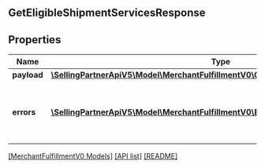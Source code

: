 ## GetEligibleShipmentServicesResponse

## Properties

Name | Type | Description | Notes
------------ | ------------- | ------------- | -------------
**payload** | [**\SellingPartnerApiV5\Model\MerchantFulfillmentV0\GetEligibleShipmentServicesResult**](GetEligibleShipmentServicesResult.md) |  | [optional]
**errors** | [**\SellingPartnerApiV5\Model\MerchantFulfillmentV0\Error[]**](Error.md) | A list of error responses returned when a request is unsuccessful. | [optional]

[[MerchantFulfillmentV0 Models]](../) [[API list]](../../Api) [[README]](../../../README.md)
